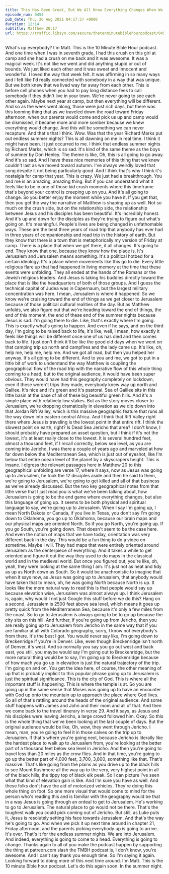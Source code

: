 ```yaml
---
title: This Has Been Great, But We All Know Everything Changes When We Get to Jerusalem
episode_num: 0454
pub_date: Thu, 26 Aug 2021 04:17:57 +0000
duration: 12:14
subtitle: Matthew 20:17
url: https://traffic.libsyn.com/secure/thetenminutebiblehourpodcast/0454_-_This_Has_Been_Great_But_We_All_Know_Everything_Changes_When_We_Get_to_Jerusalem.mp3
---
```


 What's up everybody? I'm Matt. This is the 10 Minute Bible Hour podcast. And one time when I was in seventh grade, I had this crush on this girl at camp and she had a crush on me back and it was awesome. It was a magical week. It's not like we went and did anything stupid or out of bounds. We just liked each other and it was sweet and innocent and wonderful. I loved the way that week felt. It was affirming in so many ways and I felt like I'd really connected with somebody in a way that was unique. But we both knew that we lived way far away from each other. This is before cell phones when you had to pay long distance fees to call somebody if they didn't live in your town. We're never going to see each other again. Maybe next year at camp, but then everything will be different. And so as the week went along, those were just rich days, but there was this looming thing that as we traveled down the road toward Friday afternoon, when our parents would come and pick us up and camp would be dismissed, it became more and more somber because we knew everything would change. And this will be something we can never recapture. And that's that I think. Wow. Was that the year Richard Marks put out endless summer nights? This is all dawning on me in real time. I think it might have been. It just occurred to me. I think that endless summer nights by Richard Marks, which is so sad. It's kind of the same theme as the boys of summer by Don Henley. The theme is like, Oh, this is all going to go away. And it's so sad. And I have these nice memories of this thing that we knew couldn't last as we moved toward autumn. I've always weirdly loved that song despite it not being particularly good. And I think that's why I think it's nostalgia for camp that year. This is crazy. We just had a breakthrough. You and me is an amazing, amazing thing. But if you can understand what it feels like to be in one of those kid crush moments where this timeframe that's beyond your control is creeping up on you. And it's all going to change. So you better enjoy the moment while you have it. If you get that, then you get the way the narrative of Matthew is shaping up as well. Not so much on the crush side, but on the relationship side, the relationship between Jesus and his disciples has been beautiful. It's incredibly honest. And it's up and down for the disciples as they're trying to figure out what's going on. It's meaningful. People's lives are being changed in unfathomable ways. These are the best three years of road trip that anybody has ever had in three years of companionship and road trip in the history of earth. But they know that there is a town that is metaphorically my version of Friday at camp. There is a place that when we get there, it all changes. It's going to end. They know that one, because they know how the place is. It's Jerusalem and Jerusalem means something. It's a political hotbed for a certain ideology. It's a place where movements like this go to die. Every little religious flare up that had happened in living memory at the time that these events were unfolding. They all ended at the hands of the Romans or the Jewish religious leaders. And Jesus is taking his buddies directly toward the place that is like the headquarters of both of those groups. And I guess the technical capital of Judea was in Capernaum, but the largest military concentration was here. I mean, Jerusalem is where it happened. So we know we're cruising toward the end of things as we get closer to Jerusalem because of those political cultural realities of the day. But as Matthew unfolds, we also figure out that we're heading toward the end of things, the end of this moment, the end of these end of the summer nights because Jesus is sad. I'm going there to die. Like, that's exactly where I'm going. This is exactly what's going to happen. And even if he says, and on the third day, I'm going to be raised back to life, it's like, well, I mean, how exactly it feels like things will be different once one of us has died and then comes back to life. I just don't think it'll be like the good old days when we went on that camping trip up north and campfires and the lady came up. It's like, oh, help me, help me, help me. And we got all mad, but then you helped her anyway. It's all going to be different. And to you and me, we got to put in a little bit of work to understand the way Matthew is coupling the geographical flow of the road trip with the narrative flow of this whole thing coming to a head, but to the original audience, it would have been super obvious. They would have had this geography completely on lockdown, even if these weren't trips they made, everybody knew way up north and Galilee. It's nice and it's green and it's pastoral. Sea of Galilee sits in this little basin at the base of all of these big beautiful green hills. And it's a simple place with relatively low stakes. But as the story moves closer to Jerusalem, we're dropping dramatically in elevation as we dip down into that Jordan Rift Valley, which is this massive geographic feature that runs all the way down into eastern central Africa. And I think that Rift Valley right there where Jesus is traveling is the lowest point in that entire rift. I think the slowest point on earth, right? Is Dead Sea Jericho that area? I don't know, I should probably have prepared an asset question, but I think if it's not the lowest, it's at least really close to the lowest. It is several hundred feet, almost a thousand feet, if I recall correctly, below sea level, as you are coming into Jericho, I was there a couple of years ago and marveled at how far down below the Mediterranean Sea, which is just out of eyeshot, like I'm below that entire ocean level of the planet by a skyscrapers height. This is insane. I digress the relevant passages here in Matthew 20 to this geographical unfolding are verse 17, where it says, now as Jesus was going up to Jerusalem, he took the 12 disciples aside and then he said to them, we're going to Jerusalem, we're going to get killed and all of that business as we've already discussed. But the two key geographical notes from that little verse that I just read you is what we've been talking about, how Jerusalem is going to be the end game where everything changes, but also this language of going up. It seems to be both physical and spiritual language to say, we're going up to Jerusalem. When I say I'm going up, I mean North Dakota or Canada, if you live in Texas, you don't say I'm going down to Oklahoma, you go up to Oklahoma, because our brain maps and our physical maps are oriented North. So if you go North, you're going up. If you go South, you're going down. That doesn't seem to be the case here. And even the notion of maps that we have today, orientation was very different back in the day. This would be a fun thing to do a video on sometime. Maybe I will. They had maps that were entirely oriented around Jerusalem as the centerpiece of everything. And it takes a while to get oriented and figure it out the way they used to do maps in the classical world and in the medieval world. But once you figured out, you're like, oh, yeah, they were looking at the same thing I am. It's just not as neat and tidy as up as North down as South. So it would be anachronistic to imagine that when it says now, as Jesus was going up to Jerusalem, that anybody would have taken that to mean, oh, he was going North because North is up. It looks like the more natural way to read this is that people would say up because elevation wise, Jerusalem was almost always up. I think Jerusalem is, again, why would I not just Google this stuff before we do this? Hang on a second. Jerusalem is 2500 feet above sea level, which means it goes up pretty quick from the Mediterranean Sea, because it's only a few miles from the coast. So to go to Jerusalem is always going to be to go up because the city sits on this hill. And further, if you're going up from Jericho, then you are really going up to Jerusalem from Jericho in the same way that if you are familiar at all with Colorado geography, sorry, I know not everybody's from there. It's the best I got. You would never say like, I'm going down to Breckenridge if you're in Denver. Like, even though Breckenridge isn't north of Denver, it's west. And so normally you say you go out west and back east, you still, you maybe would say I'm going out to Breckenridge, but the more natural thing would be to say, I'm going up to Breckenridge because of how much you go up in elevation is just the natural trajectory of the trip. I'm going on and on. You get the idea here, of course, the other meaning of up that is probably implicit to this popular phrase going up to Jerusalem is just the spiritual significance. This is the city of God. This is where all the important stuff is happening. This is where the temple is at. So you are going up in the same sense that Moses was going up to have an encounter with God up onto the mountain up to approach the place where God lives. So all of that's rattling around the heads of the original audience. And some stuff happens with James and John and their mom and all of that. And then we come back to the travel itinerary in verse 29. And it says, as Jesus and his disciples were leaving Jericho, a large crowd followed him. Okay. So this is the whole thing that we've been looking at the last couple of days. But the original audience would be like, Oh, wow, they went through Jericho. I mean, man, you're going to feel it in those calves on the trip up to Jerusalem. If that's where you're going next, because Jericho is literally like the hardest place to walk up to Jerusalem from, you're looking at the better part of a thousand feet below sea level in Jericho. And then you're going to travel less than 20 miles as the crow flies. And in that time, you're going to go up the better part of 4,000 feet, 3,700, 3,800, something like that. That's massive. That's like going from the plains as you drive up to the black hills to see Mount Rushmore all the way up to the very, very highest point in all of the black hills, the tippy top of black elk peak. So I can picture I've seen what that kind of elevation gain is like. And I'm sure you have as well. And these folks don't have the aid of motorized vehicles. They're doing this whole thing on foot. So one more visual that would come to mind for the person who's reading this and is familiar with the geography would be that in a way Jesus is going through an ordeal to get to Jerusalem. He's working to go to Jerusalem. The natural place to go would not be there. That's the toughest walk you could pick coming out of Jericho. But still, as Luke puts it, Jesus is resolutely setting his face towards Jerusalem. And that's the way he's going to go. And when we pick it up next time around in chapter 21, Friday afternoon, and the parents picking everybody up is going to arrive. It's over. That's it for the endless summer nights. We are into Jerusalem. And indeed, everything is going to come to a head. Everything is going to change. Thanks again to all of you make the podcast happen by supporting the thing at patreon.com slash the TMBH podcast is, I don't know, you're awesome. And I can't say thank you enough time. So I'm saying it again. Looking forward to doing more of this next time around. I'm Matt. This is the 10 minute Bible hour podcast. Let's do this again soon. In the summer night.